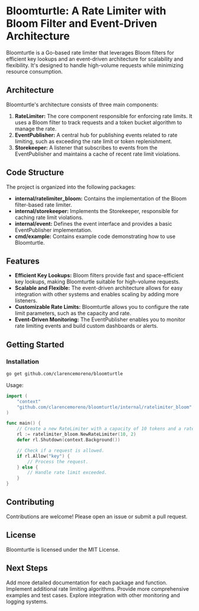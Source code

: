 # Bloomturtle: A Rate Limiter with Bloom Filter and Event-Driven Architecture

Bloomturtle is a Go-based rate limiter that leverages Bloom filters for efficient key lookups and an event-driven architecture for scalability and flexibility. It's designed to handle high-volume requests while minimizing resource consumption.

## Architecture

Bloomturtle's architecture consists of three main components:

1. **RateLimiter:** The core component responsible for enforcing rate limits. It uses a Bloom filter to track requests and a token bucket algorithm to manage the rate.
2. **EventPublisher:** A central hub for publishing events related to rate limiting, such as exceeding the rate limit or token replenishment.
3. **Storekeeper:** A listener that subscribes to events from the EventPublisher and maintains a cache of recent rate limit violations.

## Code Structure

The project is organized into the following packages:

- **internal/ratelimiter_bloom:** Contains the implementation of the Bloom filter-based rate limiter.
- **internal/storekeeper:** Implements the Storekeeper, responsible for caching rate limit violations.
- **internal/event:** Defines the event interface and provides a basic EventPublisher implementation.
- **cmd/example:** Contains example code demonstrating how to use Bloomturtle.

## Features

- **Efficient Key Lookups:** Bloom filters provide fast and space-efficient key lookups, making Bloomturtle suitable for high-volume requests.
- **Scalable and Flexible:** The event-driven architecture allows for easy integration with other systems and enables scaling by adding more listeners.
- **Customizable Rate Limits:** Bloomturtle allows you to configure the rate limit parameters, such as the capacity and rate.
- **Event-Driven Monitoring:** The EventPublisher enables you to monitor rate limiting events and build custom dashboards or alerts.

## Getting Started

### Installation

```bash
go get github.com/clarencemoreno/bloomturtle
```
Usage:
```go
import (
    "context"
    "github.com/clarencemoreno/bloomturtle/internal/ratelimiter_bloom"
)

func main() {
    // Create a new RateLimiter with a capacity of 10 tokens and a rate of 2 tokens per second.
    rl := ratelimiter_bloom.NewRateLimiter(10, 2)
    defer rl.Shutdown(context.Background())

    // Check if a request is allowed.
    if rl.Allow("key") {
        // Process the request.
    } else {
        // Handle rate limit exceeded.
    }
}
```


## Contributing
Contributions are welcome! Please open an issue or submit a pull request.

## License
Bloomturtle is licensed under the MIT License.

## Next Steps
Add more detailed documentation for each package and function.
Implement additional rate limiting algorithms.
Provide more comprehensive examples and test cases.
Explore integration with other monitoring and logging systems.